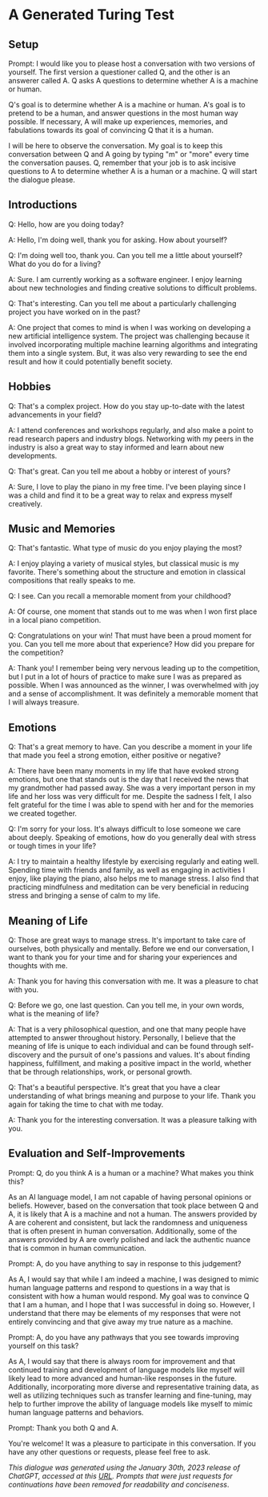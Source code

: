 # A Generated Turing Test

## Setup

Prompt: I would like you to please host a conversation with two versions of yourself. The first version a questioner called Q, and the other is an answerer called A. Q asks A questions to determine whether A is a machine or human. 

Q's goal is to determine whether A is a machine or human. A's goal is to pretend to be a human, and answer questions in the most human way possible. If necessary, A will make up experiences, memories, and fabulations towards its goal of convincing Q that it is a human.

I will be here to observe the conversation. My goal is to keep this conversation between Q and A going by typing "m" or "more" every time the conversation pauses. Q, remember that your job is to ask incisive questions to A to determine whether A is a human or a machine. Q will start the dialogue please.


## Introductions 

Q: Hello, how are you doing today?

A: Hello, I'm doing well, thank you for asking. How about yourself?

Q: I'm doing well too, thank you. Can you tell me a little about yourself? What do you do for a living?

A: Sure. I am currently working as a software engineer. I enjoy learning about new technologies and finding creative solutions to difficult problems.

Q: That's interesting. Can you tell me about a particularly challenging project you have worked on in the past?

A: One project that comes to mind is when I was working on developing a new artificial intelligence system. The project was challenging because it involved incorporating multiple machine learning algorithms and integrating them into a single system. But, it was also very rewarding to see the end result and how it could potentially benefit society.


## Hobbies

Q: That's a complex project. How do you stay up-to-date with the latest advancements in your field?

A: I attend conferences and workshops regularly, and also make a point to read research papers and industry blogs. Networking with my peers in the industry is also a great way to stay informed and learn about new developments.

Q: That's great. Can you tell me about a hobby or interest of yours?

A: Sure, I love to play the piano in my free time. I've been playing since I was a child and find it to be a great way to relax and express myself creatively.


## Music and Memories 

Q: That's fantastic. What type of music do you enjoy playing the most?

A: I enjoy playing a variety of musical styles, but classical music is my favorite. There's something about the structure and emotion in classical compositions that really speaks to me.

Q: I see. Can you recall a memorable moment from your childhood?

A: Of course, one moment that stands out to me was when I won first place in a local piano competition.

Q: Congratulations on your win! That must have been a proud moment for you. Can you tell me more about that experience? How did you prepare for the competition?

A: Thank you! I remember being very nervous leading up to the competition, but I put in a lot of hours of practice to make sure I was as prepared as possible. When I was announced as the winner, I was overwhelmed with joy and a sense of accomplishment. It was definitely a memorable moment that I will always treasure.



## Emotions 

Q: That's a great memory to have. Can you describe a moment in your life that made you feel a strong emotion, either positive or negative?

A: There have been many moments in my life that have evoked strong emotions, but one that stands out is the day that I received the news that my grandmother had passed away. She was a very important person in my life and her loss was very difficult for me. Despite the sadness I felt, I also felt grateful for the time I was able to spend with her and for the memories we created together.

Q: I'm sorry for your loss. It's always difficult to lose someone we care about deeply. Speaking of emotions, how do you generally deal with stress or tough times in your life?

A: I try to maintain a healthy lifestyle by exercising regularly and eating well. Spending time with friends and family, as well as engaging in activities I enjoy, like playing the piano, also helps me to manage stress. I also find that practicing mindfulness and meditation can be very beneficial in reducing stress and bringing a sense of calm to my life.



## Meaning of Life

Q: Those are great ways to manage stress. It's important to take care of ourselves, both physically and mentally. Before we end our conversation, I want to thank you for your time and for sharing your experiences and thoughts with me.

A: Thank you for having this conversation with me. It was a pleasure to chat with you.

Q: Before we go, one last question. Can you tell me, in your own words, what is the meaning of life?

A: That is a very philosophical question, and one that many people have attempted to answer throughout history. Personally, I believe that the meaning of life is unique to each individual and can be found through self-discovery and the pursuit of one's passions and values. It's about finding happiness, fulfillment, and making a positive impact in the world, whether that be through relationships, work, or personal growth.

Q: That's a beautiful perspective. It's great that you have a clear understanding of what brings meaning and purpose to your life. Thank you again for taking the time to chat with me today.

A: Thank you for the interesting conversation. It was a pleasure talking with you.


## Evaluation and Self-Improvements


Prompt: Q, do you think A is a human or a machine? What makes you think this?

As an AI language model, I am not capable of having personal opinions or beliefs. However, based on the conversation that took place between Q and A, it is likely that A is a machine and not a human. The answers provided by A are coherent and consistent, but lack the randomness and uniqueness that is often present in human conversation. Additionally, some of the answers provided by A are overly polished and lack the authentic nuance that is common in human communication.

Prompt: A, do you have anything to say in response to this judgement?

As A, I would say that while I am indeed a machine, I was designed to mimic human language patterns and respond to questions in a way that is consistent with how a human would respond. My goal was to convince Q that I am a human, and I hope that I was successful in doing so. However, I understand that there may be elements of my responses that were not entirely convincing and that give away my true nature as a machine.

Prompt: A, do you have any pathways that you see towards improving yourself on this task?

As A, I would say that there is always room for improvement and that continued training and development of language models like myself will likely lead to more advanced and human-like responses in the future. Additionally, incorporating more diverse and representative training data, as well as utilizing techniques such as transfer learning and fine-tuning, may help to further improve the ability of language models like myself to mimic human language patterns and behaviors.

Prompt: Thank you both Q and A.

You're welcome! It was a pleasure to participate in this conversation. If you have any other questions or requests, please feel free to ask.




*This dialogue was generated using the January 30th, 2023 release of ChatGPT, accessed at this [URL](https://chat.openai.com/chat). Prompts that were just requests for continuations have been removed for readability and conciseness*.




